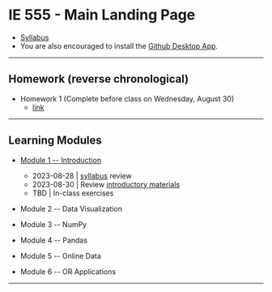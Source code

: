 # IE 555 - Main Landing Page

- [Syllabus](IE_555_Syllabus_Fall_2023.pdf)
- You are also encouraged to install the [Github Desktop App](https://desktop.github.com).

---


## Homework (reverse chronological)

- Homework 1 (Complete before class on Wednesday, August 30) 
	- [link](Homework/HW_1_installation/HW_1_installation.pdf)
	
---	


## Learning Modules
- [Module 1 -- Introduction](Module_1_Intro/)
    - 2023-08-28 | [syllabus](IE_555_Syllabus_Fall_2023.pdf) review
    - 2023-08-30  | Review [introductory materials](Module_1_Intro/notes_01_intro.pdf)
	- TBD | In-class exercises 
	
	
- Module 2 -- Data Visualization
    
- Module 3 -- NumPy 

- Module 4 -- Pandas

- Module 5 -- Online Data

- Module 6 -- OR Applications
    
---